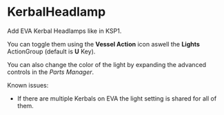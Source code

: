 # KerbalHeadlamp

Add EVA Kerbal Headlamps like in KSP1.

You can toggle them using the **Vessel Action** icon aswell the **Lights** ActionGroup (default is **U** Key).

You can also change the color of the light by expanding the advanced controls in the *Parts Manager*.

Known issues: 
- If there are multiple Kerbals on EVA the light setting is shared for all of them.
